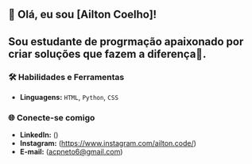 ## 👋 Olá, eu sou [Ailton Coelho]!

## Sou estudante de progrmação apaixonado por criar soluções que fazem a diferença🔭.

### 🛠️ Habilidades e Ferramentas
- **Linguagens:** `HTML`, `Python`, `CSS`


### 🌐 Conecte-se comigo
- **LinkedIn:** ()
- **Instagram:** (https://www.instagram.com/ailton.code/)
- **E-mail:** (acpneto6@gmail.com)








<!--
**AiltonCoelho22/AiltonCoelho22** is a ✨ _special_ ✨ repository because its `README.md` (this file) appears on your GitHub profile.

Here are some ideas to get you started:

- 🔭 I’m currently working on ...
- 🌱 I’m currently learning ...
- 👯 I’m looking to collaborate on ...
- 🤔 I’m looking for help with ...
- 💬 Ask me about ...
- 📫 How to reach me: ...
- 😄 Pronouns: ...
- ⚡ Fun fact: ...
-->
